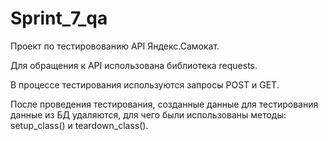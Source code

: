# Sprint_7_qa
Проект по тестировованию API Яндекс.Самокат.

Для обращения к API использована библиотека requests.

В процессе тестирования используются запросы POST и GET.

После проведения тестирования, созданные данные для тестирования данные из БД удаляются, для чего были использованы 
методы: setup_class() и teardown_class().
